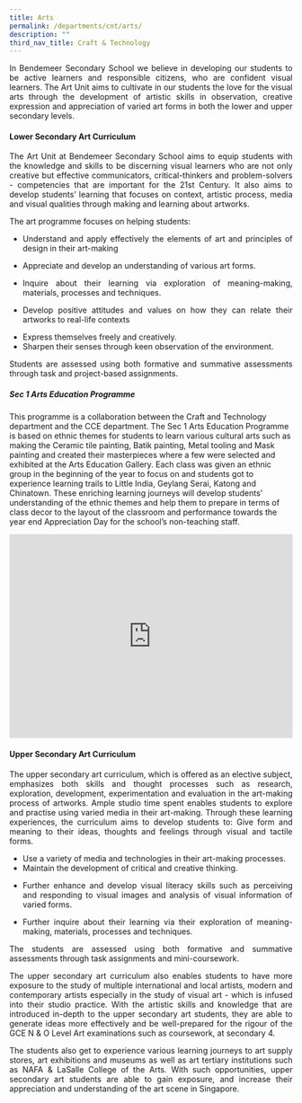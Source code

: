 ```yaml
---
title: Arts
permalink: /departments/cnt/arts/
description: ""
third_nav_title: Craft & Technology
---
```

<style>
.google-slides-container{ position: relative; width: 100%; padding-top: 72%; overflow: hidden; } .google-slides-container iframe{ position: absolute; top: 0; left: 0; width: 100%; height: 100%; }
</style>

<p style="text-align:justify">In Bendemeer Secondary School we believe in developing our students to be active learners and responsible citizens, who are confident visual learners. The Art Unit aims to cultivate in our students the love for the visual arts through the development of artistic skills in observation, creative expression and appreciation of varied art forms in both the lower and upper secondary levels.</p>

#### **Lower Secondary Art Curriculum**

<p style="text-align:justify">The Art Unit at Bendemeer Secondary School aims to equip students with the knowledge and skills to be discerning visual learners who are not only creative but effective communicators, critical-thinkers and problem-solvers - competencies that are important for the 21st Century. It also aims to develop students’ learning that focuses on context, artistic process, media and visual qualities through making and learning about artworks. </p>
 
The art programme focuses on helping students:
 
* <p style="text-align:justify">Understand and apply effectively the elements of art and principles of design in their art-making</p>
* Appreciate and develop an understanding of various art forms.
* <p style="text-align:justify">Inquire about their learning via exploration of meaning-making, materials, processes and techniques.</p>
* <p style="text-align:justify">Develop positive attitudes and values on how they can relate their artworks to real-life contexts</p>
* Express themselves freely and creatively.
* Sharpen their senses through keen observation of the environment.
 
<p style="text-align:justify">Students are assessed using both formative and summative assessments through task and project-based assignments.</p>
 
##### **Sec 1 Arts Education Programme** 

This programme is a collaboration between the Craft and Technology department and the CCE department. The Sec 1 Arts Education Programme is based on ethnic themes for students to learn various cultural arts such as making the Ceramic tile painting, Batik painting, Metal tooling and Mask painting and created their masterpieces where a few were selected and exhibited at the Arts Education Gallery. Each class was given an ethnic group in the beginning of the year to focus on and students got to experience learning trails to Little India, Geylang Serai, Katong and Chinatown. These enriching learning journeys will develop students’ understanding of the ethnic themes and help them to prepare in terms of class decor to the layout of the classroom and performance towards the year end Appreciation Day for the school’s non-teaching staff.   

<div class="google-slides-container">
<iframe src="https://docs.google.com/presentation/d/e/2PACX-1vTsdyhIRI5IPKZTLEYtgHSwE5M2u9LorDItIvu_S3fEmSmoFCrDR1oGM0o90fRq9QGRsHmuk3A6nayh/embed?start=false&loop=true&delayms=3000" frameborder="0" width="840" height="589" allowfullscreen="true"></iframe>
</div>

#### **Upper Secondary Art Curriculum**

<p style="text-align:justify">The upper secondary art curriculum, which is offered as an elective subject, emphasizes both skills and thought processes such as research, exploration, development, experimentation and evaluation in the art-making process of artworks. Ample studio time spent enables students to explore and practise using varied media in their art-making. Through these learning experiences, the curriculum aims to develop students to:
Give form and meaning to their ideas, thoughts and feelings through visual and tactile forms.</p>

* Use a variety of media and technologies in their art-making processes.
* Maintain the development of critical and creative thinking.
* <p style="text-align:justify">Further enhance and develop visual literacy skills such as perceiving and responding to visual images and analysis of visual information of varied forms.</p>
* <p style="text-align:justify">Further inquire about their learning via their exploration of meaning-making, materials, processes and techniques.</p>

<p style="text-align:justify">The students are assessed using both formative and summative assessments through task assignments and mini-coursework.</p>
 
<p style="text-align:justify">The upper secondary art curriculum also enables students to have more exposure to the study of multiple international and local artists, modern and contemporary artists especially in the study of visual art - which is infused into their studio practice. With the artistic skills and knowledge that are introduced in-depth to the upper secondary art students, they are able to generate ideas more effectively and be well-prepared for the rigour of the GCE N & O Level Art examinations such as coursework, at secondary 4.</p>

<p style="text-align:justify">The students also get to experience various learning journeys to art supply stores, art exhibitions and museums as well as art tertiary institutions such as NAFA & LaSalle College of the Arts.  With such opportunities, upper secondary art students are able to gain exposure, and increase their appreciation and understanding of the art scene in Singapore.</p>